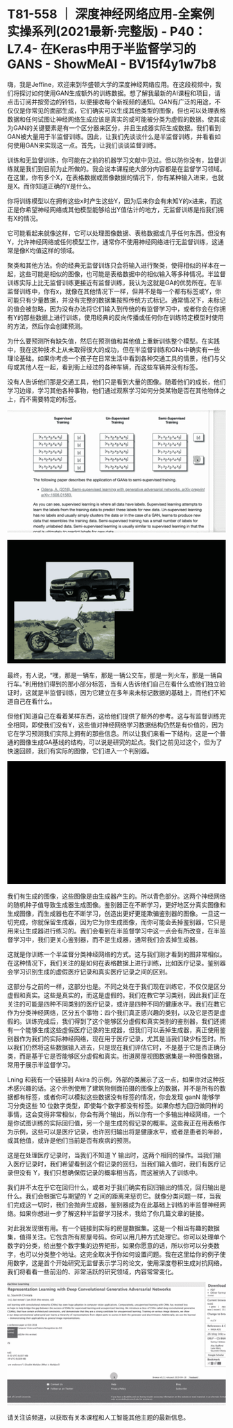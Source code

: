 # T81-558 ｜ 深度神经网络应用-全案例实操系列(2021最新·完整版) - P40：L7.4- 在Keras中用于半监督学习的GANS - ShowMeAI - BV15f4y1w7b8

嗨，我是Jeffine，欢迎来到华盛顿大学的深度神经网络应用。在这段视频中，我们将探讨如何使用GAN生成额外的训练数据。想了解我最新的AI课程和项目，请点击订阅并按旁边的铃铛，以便接收每个新视频的通知。GAN有广泛的用途，不仅仅是你常见的面部生成，它们确实可以生成其他类型的图像，但也可以处理表格数据和任何试图让神经网络生成应该是真实的或可能被分类为虚假的数据。使其成为GAN的关键要素是有一个区分器来区分，并且生成器实际生成数据。我们看到GAN被大量用于半监督训练。因此，让我们先谈谈什么是半监督训练，并看看如何使用GAN来实现这一点。首先，让我们谈谈监督训练。

训练和无监督训练，你可能在之前的机器学习文献中见过。但以防你没有，监督训练就是我们到目前为止所做的。我会说本课程绝大部分内容都是在监督学习领域。在这里，你有多个X，在表格数据或图像数据的情况下，你有某种输入进来，也就是X。而你知道正确的Y是什么。

你将训练模型以在拥有这些x时产生这些Y，因为后来你会有未知Y的x进来，而这正是你希望神经网络或其他模型能够给出Y值估计的地方，无监督训练是指我们拥有X的情况。

它可能看起来就像这样，它可以处理图像数据、表格数据或几乎任何东西。但没有Y，允许神经网络或任何模型工作，通常你不使用神经网络进行无监督训练，这通常是像K均值这样的领域。

聚类和其他方法。你的经典无监督训练只会将输入进行聚类，使得相似的样本在一起，这些可能是相似的图像，也可能是表格数据中的相似输入等多种情况。半监督训练实际上比无监督训练更接近有监督训练，我认为这就是GA的优势所在。在半监督训练中，你有x，就像在其他情况下一样，但并不是每一个都有标签或Y，你可能只有少量数据，并没有完整的数据集按照传统方式标记。通常情况下，未标记的值会被忽略，因为没有办法将它们输入到传统的有监督学习中，或者你会在你拥有Y的那些数据上进行训练，使用经典的反向传播或任何你在训练特定模型时使用的方法，然后你会创建预测。

为什么要预测所有缺失值，然后在预测值和其他值上重新训练整个模型。在实践中，我在这种技术上从未取得很大的成功，但在半监督训练和GNs中确实有一些理论基础。如果你考虑一个孩子在日常生活中看到各种交通工具的情景，他们与父母或其他人在一起，看到街上经过的各种车辆，而这些车辆并没有标签。

没有人告诉他们那是交通工具，他们只是看到大量的图像。随着他们的成长，他们学习边缘，学习其他各种事物，他们通过观察学习如何分类某物是否在其他物体之上，而不需要特定的标签。

![](img/f767f7ef74d84f44593821b6fdff2880_1.png)

![](img/f767f7ef74d84f44593821b6fdff2880_2.png)

最终，有人说，“嘿，那是一辆车，那是一辆公交车，那是一列火车，那是一辆自行车。”利用他们得到的那小部分标签，当有人告诉他们自己在看什么或他们独立验证时，这就是半监督训练，因为它建立在多年来未标记数据的基础上，而他们不知道自己在看什么。

但他们知道自己在看着某样东西，这给他们提供了额外的参考。这与有监督训练完全相同，即使我们没有Y，这些值对神经网络学习数据结构仍然是有价值的，因为它在学习预测我们实际上拥有的那些信息。所以让我们来看一下结构，这是一个普通的图像生成GA基线的结构，可以说是研究的起点。我们之前见过这个，但为了快速回顾，我们有实际的图像，它们进入一个判别器。

![](img/f767f7ef74d84f44593821b6fdff2880_4.png)

我们有生成的图像，这些图像是由生成器产生的。所以青色部分。这两个神经网络的随机种子值导致生成器生成图像。鉴别器正在不断学习，更好地区分真实图像和生成图像，而生成器也在不断学习，创造出更好更能欺骗鉴别器的图像。一旦这一切完成，你就保留生成器，因为它为你生成图像，而你可能会丢掉鉴别器，它只是用来让生成器进行练习的。我们会看到在半监督学习中这一点会有所改变，在半监督学习中，我们更关心鉴别器，而不是生成器，通常我们会丢掉生成器。

这就是你训练一个半监督分类神经网络的方式。这与我们刚才看到的图非常相似。在这种情况下，我们关注的是如何在表格数据上进行训练，比如医疗记录。鉴别器会学习识别生成的虚假医疗记录和真实医疗记录之间的区别。

这部分与之前的一样，这部分也是。不同之处在于我们现在训练它，不仅仅是区分虚假和真实。这些是真实的，而这是虚假的。我们在教它学习类别，因此我们正在关注的可能是四种不同类别的医疗记录，或许是四种不同的健康水平。我们在教它作为分类神经网络，区分五个事物：四个我们真正感兴趣的类别，以及它是否是虚假的。训练完成后，我们得到了这个能够区分虚假和真实类别的鉴别器，我们还拥有一个能够生成这些虚假医疗记录的生成器，但我们可以丢掉生成器，真正使用鉴别器作为我们的实际神经网络，现在用于医疗记录，尤其是当我们缺少标签时。所以我们仍然将这些数据输入进去，只是现在我们评估它时，不是基于它是否正确分类，而是基于它是否能够区分虚假和真实。街道房屋视图数据集是一种图像数据，常用于展示半监督学习。

Lning 和我有一个链接到 Akira 的示例，外部的类展示了这一点，如果你对这种技术感兴趣的话。这个示例使用了建筑物侧面拍摄的图像上的数据，并不是所有的数据都有标签，或者你可以模拟这些数据没有标签的情况，你会发现 ganN 能够学习分类这些 10 位数字类型，即使每个数字都没有标签。如果你想为回归做同样的事情，这会变得非常相似，你会有两个输出，所以你有一个多输出神经网络，一个是你试图训练的实际回归值，另一个是生成的假记录的概率。这些我正在用表格作为示例，这些可以是医疗记录，也许回归输出将是健康水平，或者是患者的年龄，或其他值，或许是他们当前是否有疾病的预测。

这是在处理医疗记录时，当我们不知道 Y 输出时，这两个相同的操作。当我们输入医疗记录时，我们希望看到这个假记录的回归，当我们输入值时，我们有医疗记录但没有 Y，我们只想确保假记录的概率相当高，而这被纳入了训练中。

我们并不太在乎它在回归什么，或者对于我们确实有回归输出的情况，回归输出是什么。我们会根据它与期望的 Y 之间的距离来惩罚它。就像分类问题一样，当我们完成这一切时，我们会抛弃生成器，鉴别器成为在此基础上训练的半监督神经网络。如果你想进一步了解这种半监督学习技术，我给了你几篇文章的链接。

对此我发现很有用。有一个链接到实际的房屋数据集。这是一个相当有趣的数据集，值得关注。它包含所有房屋号码。你可以用几种方式处理它。你可以处理单个数字的分类，给出整个数字集的边界矩形，如果你愿意的话，所以你可以分类数字，也可以分类整个地址。这完全取决于你如何设置问题。我在这里给你的例子使用数字，这是首个开始研究无监督表示学习的论文，使用深度卷积生成对抗网络。我们将看看一些前沿的、非常活跃的研究领域，内容常常变化。

![](img/f767f7ef74d84f44593821b6fdff2880_6.png)

请关注该频道，以获取有关本课程和人工智能其他主题的最新信息。
